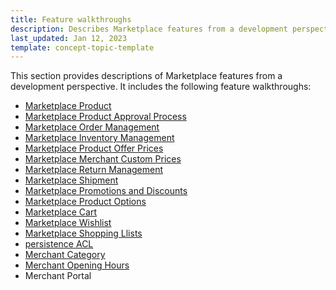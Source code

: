 ```yaml
---
title: Feature walkthroughs
description: Describes Marketplace features from a development perspective
last_updated: Jan 12, 2023
template: concept-topic-template
---
```


This section provides descriptions of Marketplace features from a development perspective. It includes the following feature walkthroughs:
* [Marketplace Product](/docs/marketplace/dev/feature-walkthroughs/202212.0/marketplace-product-feature-walkthrough.html)
* [Marketplace Product Approval Process](/docs/marketplace/dev/feature-walkthroughs/202212.0/marketplace-product-approval-process-feature-walkthrough.html)
* [Marketplace Order Management](/docs/marketplace/dev/feature-walkthroughs/202212.0/marketplace-order-management-feature-walkthrough/marketplace-order-management-feature-walkthrough.html)
* [Marketplace Inventory Management](/docs/marketplace/dev/feature-walkthroughs/202212.0/marketplace-inventory-management-feature-walkthrough.html)
* [Marketplace Product Offer Prices](/docs/marketplace/dev/feature-walkthroughs/202212.0/marketplace-product-offer-prices-feature-walkthrough.html)
* [Marketplace Merchant Custom Prices](/docs/marketplace/dev/feature-walkthroughs/202212.0/marketplace-merchant-custom-prices-feature-walkthrough.html)
* [Marketplace Return Management](/docs/marketplace/dev/feature-walkthroughs/202212.0/marketplace-return-management-feature-walkthrough.html)
* [Marketplace Shipment](/docs/marketplace/dev/feature-walkthroughs/202212.0/marketplace-shipment-feature-walkthrough.html)
* [Marketplace Promotions and Discounts](/docs/marketplace/dev/feature-walkthroughs/202212.0/marketplace-promotions-and-discounts-feature-walkthrough.html)
* [Marketplace Product Options](/docs/marketplace/dev/feature-walkthroughs/202212.0/marketplace-product-options-feature-walkthrough.html)
* [Marketplace Cart](/docs/marketplace/dev/feature-walkthroughs/202212.0/marketplace-cart-feature-walkthrough.html)
* [Marketplace Wishlist](/docs/marketplace/dev/feature-walkthroughs/202212.0/marketplace-wishlist-feature-walkthrough.html)
* [Marketplace Shopping Llists](/docs/marketplace/dev/feature-walkthroughs/202212.0/marketplace-shopping-lists-feature-walkthrough.html)
* [persistence ACL](/docs/marketplace/dev/feature-walkthroughs/202212.0/persistence-acl-feature-walkthrough/persistence-acl-feature-walkthrough.html)
* [Merchant Category](/docs/marketplace/dev/feature-walkthroughs/202212.0/merchant-category-feature-walkthrough.html)
* [Merchant Opening Hours](/docs/marketplace/dev/feature-walkthroughs/202212.0/merchant-opening-hours-feature-walkthrough.html)
* Merchant Portal
